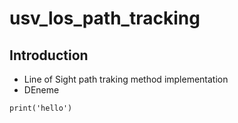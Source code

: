 # usv_los_path_tracking



## Introduction

* Line of Sight path traking method implementation 
* DEneme

```
print('hello')
```
